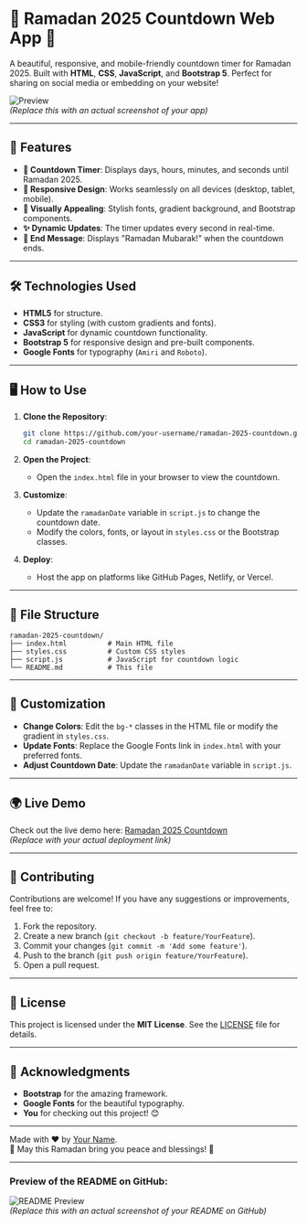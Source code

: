 

# 🌙 Ramadan 2025 Countdown Web App 🕋

A beautiful, responsive, and mobile-friendly countdown timer for Ramadan 2025. Built with **HTML**, **CSS**, **JavaScript**, and **Bootstrap 5**. Perfect for sharing on social media or embedding on your website!

![Preview](https://via.placeholder.com/800x400.png?text=Ramadan+2025+Countdown+Preview)  
*(Replace this with an actual screenshot of your app)*

---

## 🚀 Features

- **📅 Countdown Timer**: Displays days, hours, minutes, and seconds until Ramadan 2025.
- **📱 Responsive Design**: Works seamlessly on all devices (desktop, tablet, mobile).
- **🎨 Visually Appealing**: Stylish fonts, gradient background, and Bootstrap components.
- **✨ Dynamic Updates**: The timer updates every second in real-time.
- **🎉 End Message**: Displays "Ramadan Mubarak!" when the countdown ends.

---

## 🛠️ Technologies Used

- **HTML5** for structure.
- **CSS3** for styling (with custom gradients and fonts).
- **JavaScript** for dynamic countdown functionality.
- **Bootstrap 5** for responsive design and pre-built components.
- **Google Fonts** for typography (`Amiri` and `Roboto`).

---

## 🖥️ How to Use

1. **Clone the Repository**:
   ```bash
   git clone https://github.com/your-username/ramadan-2025-countdown.git
   cd ramadan-2025-countdown
   ```

2. **Open the Project**:
   - Open the `index.html` file in your browser to view the countdown.

3. **Customize**:
   - Update the `ramadanDate` variable in `script.js` to change the countdown date.
   - Modify the colors, fonts, or layout in `styles.css` or the Bootstrap classes.

4. **Deploy**:
   - Host the app on platforms like GitHub Pages, Netlify, or Vercel.

---

## 📂 File Structure

```
ramadan-2025-countdown/
├── index.html          # Main HTML file
├── styles.css          # Custom CSS styles
├── script.js           # JavaScript for countdown logic
└── README.md           # This file
```

---

## 🎨 Customization

- **Change Colors**: Edit the `bg-*` classes in the HTML file or modify the gradient in `styles.css`.
- **Update Fonts**: Replace the Google Fonts link in `index.html` with your preferred fonts.
- **Adjust Countdown Date**: Update the `ramadanDate` variable in `script.js`.

---

## 🌍 Live Demo

Check out the live demo here: [Ramadan 2025 Countdown](https://your-live-demo-link.com)  
*(Replace with your actual deployment link)*

---

## 🤝 Contributing

Contributions are welcome! If you have any suggestions or improvements, feel free to:

1. Fork the repository.
2. Create a new branch (`git checkout -b feature/YourFeature`).
3. Commit your changes (`git commit -m 'Add some feature'`).
4. Push to the branch (`git push origin feature/YourFeature`).
5. Open a pull request.

---

## 📜 License

This project is licensed under the **MIT License**. See the [LICENSE](LICENSE) file for details.

---

## 🙏 Acknowledgments

- **Bootstrap** for the amazing framework.
- **Google Fonts** for the beautiful typography.
- **You** for checking out this project! 😊

---

Made with ❤️ by [Your Name](https://github.com/your-username).  
🌟 May this Ramadan bring you peace and blessings! 🌟

---

### Preview of the README on GitHub:
![README Preview](https://via.placeholder.com/800x600.png?text=README+Preview)  
*(Replace this with an actual screenshot of your README on GitHub)*



